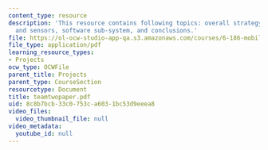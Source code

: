 ```yaml
---
content_type: resource
description: 'This resource contains following topics: overall strategy, mechanisms
  and sensors, software sub-system, and conclusions.'
file: https://ol-ocw-studio-app-qa.s3.amazonaws.com/courses/6-186-mobile-autonomous-systems-laboratory-january-iap-2005/8c8b7bcb33c0753ca6031bc53d9eeea8_teamtwopaper.pdf
file_type: application/pdf
learning_resource_types:
- Projects
ocw_type: OCWFile
parent_title: Projects
parent_type: CourseSection
resourcetype: Document
title: teamtwopaper.pdf
uid: 8c8b7bcb-33c0-753c-a603-1bc53d9eeea8
video_files:
  video_thumbnail_file: null
video_metadata:
  youtube_id: null
---
```


